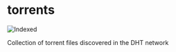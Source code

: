 torrents 
========
![Indexed](https://img.shields.io/badge/indexed-207737-blue)

Collection of torrent files discovered in the DHT network
